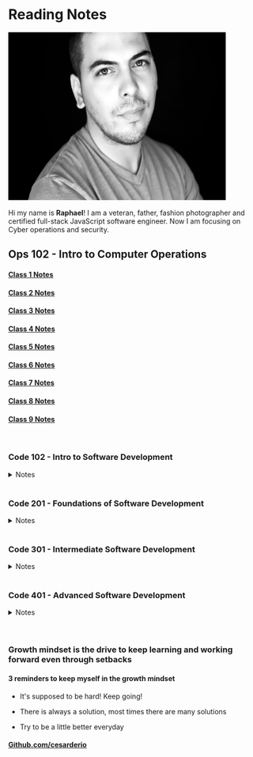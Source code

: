 # Reading Notes

<!-- ![](./img/RC.JPEG =250x250) -->
<img src="./img/RC.JPEG" width="440" height="340">

Hi my name is **Raphael**! I am a veteran, father, fashion photographer and certified full-stack JavaScript software engineer. Now I am focusing on Cyber operations and security.

## Ops 102 - Intro to Computer Operations

#### [Class 1 Notes](/102d8-reading-notes/class1.md)

#### [Class 2 Notes](/102d8-reading-notes/class2.md)

#### [Class 3 Notes](/102d8-reading-notes/class3.md)

#### [Class 4 Notes](/102d8-reading-notes/class4.md)

#### [Class 5 Notes](/102d8-reading-notes/class5.md)

#### [Class 6 Notes](/102d8-reading-notes/class6.md)

#### [Class 7 Notes](/102d8-reading-notes/class7.md)

#### [Class 8 Notes](/102d8-reading-notes/class8.md)

#### [Class 9 Notes](/102d8-reading-notes/class9.md)

<br>

### Code 102 - Intro to Software Development

<details>

<summary> Notes </summary>

<br>

<a href="./JS/102-reading-notes/class2">Class 2 Notes</a>

<br>
<br>

<a href="./JS/102-reading-notes/class3">Class 3 Notes</a>

<br>
<br>

<a href="./JS/102-reading-notes/class4">Class 4 Notes</a>

<br>
<br>

<a href="./JS/102-reading-notes/class5">Class 5 Notes</a>

<br>
<br>

<a href="./JS/102-reading-notes/class6">Class 6 Notes</a>

<br>
<br>

<a href="./JS/102-reading-notes/class7">Class 7 Notes</a>

<br>
<br>

<a href="./JS/102-reading-notes/class8">Class 8 Notes</a>

<br>
<br>

</details>

<!-- ## Code 102 - Intro to Software Development

#### [Class 2 Notes](/JS/102-reading-notes/class2.md)

#### [Class 3 Notes](/JS/102-reading-notes/class3.md)

#### [Class 4 Notes](/JS/102-reading-notes/class4.md)

#### [Class 5 Notes](/JS/102-reading-notes/class5.md)

#### [Class 6 Notes](/JS/102-reading-notes/class6.md)

#### [Class 7 Notes](/JS/102-reading-notes/class7.md)

#### [Class 8 Notes](/JS/102-reading-notes/class8.md) -->

<br>

### Code 201 - Foundations of Software Development

<details>

<summary> Notes </summary>

<br>

<a href="./JS/201-reading-notes/class-01">Class 1 Notes</a>

<br>
<br>

<a href="./JS/201-reading-notes/class-02">Class 2 Notes</a>

<br>
<br>

<a href="./JS/201-reading-notes/class-03">Class 3 Notes</a>

<br>
<br>

<a href="./JS/201-reading-notes/class-04">Class 4 Notes</a>

<br>
<br>

<a href="./JS/201-reading-notes/class-05">Class 5 Notes</a>

<br>
<br>

<a href="./JS/201-reading-notes/class-06">Class 6 Notes</a>

<br>
<br>

<a href="./JS/201-reading-notes/class-07">Class 7 Notes</a>

<br>
<br>

<a href="./JS/201-reading-notes/class-08">Class 8 Notes</a>

<br>
<br>

<a href="./JS/201-reading-notes/class-09">Class 9 Notes</a>

<br>
<br>

<a href="./JS/201-reading-notes/class-10">Class 10 Notes</a>

<br>
<br>

<a href="./JS/201-reading-notes/class-11">Class 11 Notes</a>

<br>
<br>

<a href="./JS/201-reading-notes/class-12">Class 12 Notes</a>

<br>
<br>

<a href="./JS/201-reading-notes/class-13">Class 13 Notes</a>

<br>
<br>

<a href="./JS/201-reading-notes/class-14">Class 14 Notes</a>

<br>
<br>

<a href="./JS/201-reading-notes/class-15">Class 15 Notes</a>

<br>
<br>

</details>

<!-- ## Code 201 - Foundations of Software Development

#### [Class 1 Notes](/JS/201-reading-notes/class-01.md)

#### [Class 2 Notes](/JS/201-reading-notes/class-02.md)

#### [Class 3 Notes](/JS/201-reading-notes/class-03.md)

#### [Class 4 Notes](/JS/201-reading-notes/class-04.md)

#### [Class 5 Notes](/JS/201-reading-notes/class-05.md)

#### [Class 6 Notes](/JS/201-reading-notes/class-06.md)

#### [Class 7 Notes](/JS/201-reading-notes/class-07.md)

#### [Class 8 Notes](/JS/201-reading-notes/class-08.md)

#### [Class 9 Notes](/JS/201-reading-notes/class-09.md)

#### [Class 10 Notes](/JS/201-reading-notes/class-10.md)

#### [Class 11 Notes](/JS/201-reading-notes/class-11.md)

#### [Class 12 Notes](/JS/201-reading-notes/class-12.md)

#### [Class 13 Notes](/JS/201-reading-notes/class-13.md)

#### [Class 14 Notes](/JS/201-reading-notes/class-14.md)

#### [Class 15 Notes](/JS/201-reading-notes/class-14-Psychological-Safety.md) -->

<br>

### Code 301 - Intermediate Software Development

<details>

<summary> Notes </summary>

<br>

<a href="./JS/301-reading-notes/class-01">Class 1 Notes</a>

<br>
<br>

<a href="./JS/301-reading-notes/class-02">Class 2 Notes</a>

<br>
<br>

<a href="./JS/301-reading-notes/class-03">Class 3 Notes</a>

<br>
<br>

<a href="./JS/301-reading-notes/class-04">Class 4 Notes</a>

<br>
<br>

<a href="./JS/301-reading-notes/class-05">Class 5 Notes</a>

<br>
<br>

<a href="./JS/301-reading-notes/class-06">Class 6 Notes</a>

<br>
<br>

<a href="./JS/301-reading-notes/class-07">Class 7 Notes</a>

<br>
<br>

<a href="./JS/301-reading-notes/class-08">Class 8 Notes</a>

<br>
<br>

<a href="./JS/301-reading-notes/class-09">Class 9 Notes</a>

<br>
<br>

<a href="./JS/301-reading-notes/class-10">Class 10 Notes</a>

<br>
<br>

<a href="./JS/301-reading-notes/class-11">Class 11 Notes</a>

<br>
<br>

<a href="./JS/301-reading-notes/class-12">Class 12 Notes</a>

<br>
<br>

<a href="./JS/301-reading-notes/class-13">Class 13 Notes</a>

<br>
<br>

<a href="./JS/301-reading-notes/class-14">Class 14 Notes</a>

<br>
<br>

<a href="./JS/301-reading-notes/class-15">Class 15 Notes</a>

<br>
<br>

</details>

<!-- ## Code 301 - Intermediate Software Development

#### [Class 1 Notes](/JS/301-reading-notes/class-01.md)

#### [Class 2 Notes](/JS/301-reading-notes/class-02.md)

#### [Class 3 Notes](/JS/301-reading-notes/class-03.md)

#### [Class 4 Notes](/JS/301-reading-notes/class-04.md)

#### [Class 5 Notes](/JS/301-reading-notes/class-05.md)

#### [Class 6 Notes](/JS/301-reading-notes/class-06.md)

#### [Class 7 Notes](/JS/301-reading-notes/class-07.md)

#### [Class 8 Notes](/JS/301-reading-notes/class-08.md)

#### [Class 9 Notes](/JS/301-reading-notes/class-09.md)

#### [Class 10 Notes](/JS/301-reading-notes/class-10.md)

#### [Class 11 Notes](/JS/301-reading-notes/class-11.md)

#### [Class 12 Notes](/JS/301-reading-notes/class-12.md)

#### [Class 13 Notes](/JS/301-reading-notes/class-13.md)

#### [Class 14 Notes](/JS/301-reading-notes/class-14.md)

#### [Class 15 Notes](/JS/301-reading-notes/class-15.md) -->

<br>

### Code 401 - Advanced Software Development

<details>

<summary> Notes </summary>

<br>

<a href="./JS/401-reading-notes/Engineering-Readings">Engineering Readings</a>

<br>
<br>

<a href="./JS/401-reading-notes/Data-Structures-and-Algorithms">Data Structures and Algorithms</a>

<br>
<br>

<a href="./JS/401-reading-notes/The-Growth-Mindset">The Growth Mindset</a>

<br>
<br>

<a href="./JS/401-reading-notes/SQL">SQL & Relational Databases</a>

<br>
<br>

<a href="./JS/401-reading-notes/Bash-Command-Line">BASH Command Line</a>

<br>
<br>

<a href="./JS/401-reading-notes/class-01">Class 1 Notes</a>

<br>
<br>

<a href="./JS/401-reading-notes/class-02">Class 2 Notes</a>

<br>
<br>

<a href="./JS/401-reading-notes/class-03">Class 3 Notes</a>

<br>
<br>

<a href="./JS/401-reading-notes/class-04">Class 4 Notes</a>

<br>
<br>

<a href="./JS/401-reading-notes/class-05">Class 5 Notes</a>

<br>
<br>

<a href="./JS/401-reading-notes/class-06">Class 6 Notes</a>

<br>
<br>

<a href="./JS/401-reading-notes/class-07">Class 7 Notes</a>

<br>
<br>

<a href="./JS/401-reading-notes/class-08">Class 8 Notes</a>

<br>
<br>
<a href="./JS/401-reading-notes/Workshop2">Your Why Workshop</a>

<br>
<br>

<a href="./JS/401-reading-notes/class-09">Class 9 Notes</a>

<br>
<br>

<a href="./JS/401-reading-notes/class-10">Class 10 Notes</a>

<br>
<br>

<a href="./JS/401-reading-notes/Stacks-Queues">Stacks & Queues</a>

<br>
<br>

<a href="./JS/401-reading-notes/class-11">Class 11 Notes</a>

<br>
<br>

<a href="./JS/401-reading-notes/class-12">Class 12 Notes</a>

<br>
<br>

<a href="./JS/401-reading-notes/class-13">Class 13 Notes</a>

<br>
<br>

<a href="./JS/401-reading-notes/class-14">Class 14 Notes</a>

<br>
<br>

<a href="./JS/401-reading-notes/class-15">Class 15 Notes</a>

<br>
<br>

<a href="./JS/401-reading-notes/class-16">Class 16 Notes</a>

<br>
<br>

<a href="./JS/401-reading-notes/class-17">Class 17 Notes</a>

<br>
<br>

<a href="./JS/401-reading-notes/class-18">Class 18 Notes</a>

<br>
<br>

<a href="./JS/401-reading-notes/class-19">Class 19 Notes</a>

<br>
<br>

<a href="./JS/401-reading-notes/class-20">Class 20 Notes</a>

<br>
<br>

<a href="./JS/401-reading-notes/class-21">Class 21 Notes</a>

<br>
<br>

<a href="./JS/401-reading-notes/class-22">Class 22 Notes</a>

<br>
<br>

<a href="./JS/401-reading-notes/class-23">Class 23 Notes</a>

<br>
<br>

<a href="./JS/401-reading-notes/class-24">Class 24 Notes</a>

<br>
<br>

<a href="./JS/401-reading-notes/class-25">Class 25 Notes</a>

<br>
<br>

<a href="./JS/401-reading-notes/class-26">Class 26 Notes</a>

<br>
<br>

<a href="./JS/401-reading-notes/class-27">Class 27 Notes</a>

<br>
<br>

<a href="./JS/401-reading-notes/class-28">Class 28 Notes</a>

<br>
<br>

<a href="./JS/401-reading-notes/class-29">Class 29 Notes</a>

<br>
<br>

<a href="./JS/401-reading-notes/class-30">Class 30 Notes</a>

<br>
<br>

<a href="./JS/401-reading-notes/class-31">Class 31 Notes</a>

<br>
<br>

<a href="./JS/401-reading-notes/class-32">Class 32 Notes</a>

<br>
<br>

<a href="./JS/401-reading-notes/class-33">Class 33 Notes</a>

<br>
<br>

<a href="./JS/401-reading-notes/class-34">Class 34 Notes</a>

<br>
<br>

<a href="./JS/401-reading-notes/class-35">Class 35 Notes</a>

<br>
<br>

<a href="./JS/401-reading-notes/class-36">Class 36 Notes</a>

<br>
<br>

<a href="./JS/401-reading-notes/class-37">Class 37 Notes</a>

<br>
<br>

<a href="./JS/401-reading-notes/class-38">Class 38 Notes</a>

<br>
<br>

<a href="./JS/401-reading-notes/class-39">Class 39 Notes</a>

<br>
<br>

<a href="./JS/401-reading-notes/class-40">Class 40 Notes</a>

<br>
<br>

<a href="./JS/401-reading-notes/class-41">Class 41 Notes</a>

<br>
<br>

<a href="./JS/401-reading-notes/class-42">Class 42 Notes</a>

<br>
<br>

<a href="./JS/401-reading-notes/class-43">Class 43 Notes</a>

<br>
<br>

</details>

<br>
<br>

<!-- ## Code 401 - Advanced Software Development

#### [Engineering Readings](/JS/401-reading-notes/Engineering-Readings.md)

#### [Data Structures and Algorithms](/JS/401-reading-notes/Data-Structures-and-Algorithms.md)

#### [The Growth Mindset](/JS/401-reading-notes/The-Growth-Mindset.md)

#### [SQL & Relational Databases](/JS/401-reading-notes/SQL.md)

#### [BASH Command Line](/JS/401-reading-notes/Bash-Command-Line.md)

#### [Class 1 Notes](/JS/401-reading-notes/class-01.md)

#### [Class 2 Notes](/JS/401-reading-notes/class-02.md)

#### [Class 3 Notes](/JS/401-reading-notes/class-03.md)

#### [Class 4 Notes](/JS/401-reading-notes/class-04.md)

#### [Class 5 Notes](/JS/401-reading-notes/class-05.md)

#### [Class 6 Notes](/JS/401-reading-notes/class-06.md)

#### [Class 7 Notes](/JS/401-reading-notes/class-07.md)

#### [Class 8 Notes](/JS/401-reading-notes/class-08.md)

#### [Your Why Workshop](/JS/401-reading-notes/Workshop2.md)

#### [Class 9 Notes](/JS/401-reading-notes/class-09.md)

#### [Class 10 Notes](/JS/401-reading-notes/class-10.md)

#### [Stacks and Queues](/JS/401-reading-notes/Stacks-Queues.md)

#### [Class 11 Notes](/JS/401-reading-notes/class-11.md)

#### [Class 12 Notes](/JS/401-reading-notes/class-12.md)

#### [Class 13 Notes](/JS/401-reading-notes/class-13.md)

#### [Class 14 Notes](/JS/401-reading-notes/class-14.md)

#### [Class 15 Notes](/JS/401-reading-notes/class-15.md)

#### [Class 16 Notes](/JS/401-reading-notes/class-16.md)

#### [Class 17 Notes](/JS/401-reading-notes/class-17.md)

#### [Class 18 Notes](/JS/401-reading-notes/class-18.md)

#### [Class 19 Notes](/JS/401-reading-notes/class-19.md)

#### [Class 20 Notes](/JS/401-reading-notes/class-20.md)

#### [Class 21 Notes](/JS/401-reading-notes/class-21.md)

#### [Class 22 Notes](/JS/401-reading-notes/class-22.md)

#### [Class 23 Notes](/JS/401-reading-notes/class-23.md)

#### [Class 24 Notes](/JS/401-reading-notes/class-24.md)

#### [Class 25 Notes](/JS/401-reading-notes/class-25.md)

#### [Class 26 Notes](/JS/401-reading-notes/class-26.md)

#### [Class 27 Notes](/JS/401-reading-notes/class-27.md)

#### [Class 28 Notes](/JS/401-reading-notes/class-28.md)

#### [Class 29 Notes](/JS/401-reading-notes/class-29.md)

#### [Class 30 Notes](/JS/401-reading-notes/class-30.md)

#### [Class 31 Notes](/JS/401-reading-notes/class-31.md)

#### [Class 32 Notes](/JS/401-reading-notes/class-32.md)

#### [Class 33 Notes](/JS/401-reading-notes/class-33.md)

#### [Class 34 Notes](/JS/401-reading-notes/class-34.md)

#### [Class 35 Notes](/JS/401-reading-notes/class-35.md)

#### [Class 36 Notes](/JS/401-reading-notes/class-36.md)

#### [Class 37 Notes](/JS/401-reading-notes/class-37.md)

#### [Class 38 Notes](/JS/401-reading-notes/class-38.md)

#### [Class 39 Notes](/JS/401-reading-notes/class-39.md)

#### [Class 40 Notes](/JS/401-reading-notes/class-40.md)

#### [Class 41 Notes](/JS/401-reading-notes/class-41.md)

#### [Class 42 Notes](/JS/401-reading-notes/class-42.md)

#### [Class 43 Notes](/JS/401-reading-notes/class-43.md) -->

### Growth mindset is the drive to keep learning and working forward even through setbacks

#### 3 reminders to keep myself in the growth mindset

* It's supposed to be hard! Keep going!

* There is always a solution, most times there are many solutions

* Try to be a little better everyday

#### [Github.com/cesarderio](https://github.com/cesarderio)

<!-- ![]() -->
